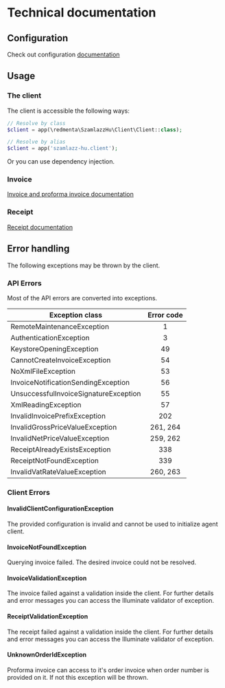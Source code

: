 # Technical documentation
## Configuration
Check out configuration [documentation](config.md)

## Usage
### The client
The client is accessible the following ways:
```php
// Resolve by class
$client = app(\redmenta\SzamlazzHu\Client\Client::class);

// Resolve by alias
$client = app('szamlazz-hu.client');
```
Or you can use dependency injection.

### Invoice
[Invoice and proforma invoice documentation](invoice.md)

### Receipt
[Receipt documentation](receipt.md)

## Error handling
The following exceptions may be thrown by the client.
### API Errors
Most of the API errors are converted into exceptions.

Exception class | Error code  
--- | :---:
RemoteMaintenanceException | 1
AuthenticationException | 3 
KeystoreOpeningException | 49
CannotCreateInvoiceException | 54
NoXmlFileException | 53
InvoiceNotificationSendingException | 56
UnsuccessfulInvoiceSignatureException | 55
XmlReadingException | 57
InvalidInvoicePrefixException | 202
InvalidGrossPriceValueException | 261, 264
InvalidNetPriceValueException | 259, 262
ReceiptAlreadyExistsException | 338
ReceiptNotFoundException | 339
InvalidVatRateValueException | 260, 263

### Client Errors

#### InvalidClientConfigurationException
The provided configuration is invalid and cannot be used to initialize agent client.

#### InvoiceNotFoundException
Querying invoice failed. The desired invoice could not be resolved.

#### InvoiceValidationException
The invoice failed against a validation inside the client.
For further details and error messages you can access the Illuminate validator of exception.

#### ReceiptValidationException
The receipt failed against a validation inside the client.
For further details and error messages you can access the Illuminate validator of exception.

#### UnknownOrderIdException
Proforma invoice can access to it's order invoice when order number is provided on it.
If not this exception will be thrown.
